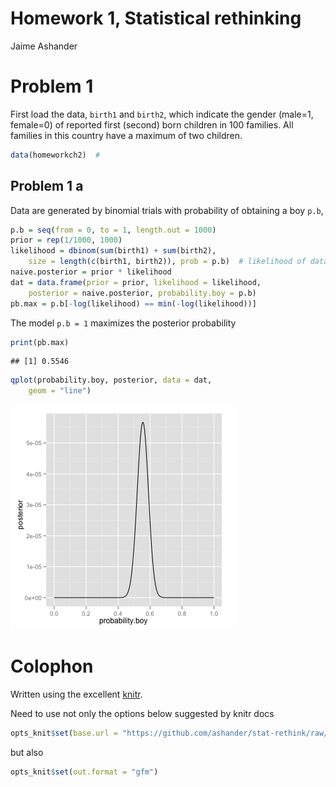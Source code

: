 # Homework 1, Statistical rethinking
 Jaime Ashander






# Problem 1  

First load the data, `birth1` and `birth2`, which indicate the gender (male=1, female=0) of reported first (second) born children in 100 families.
All families in this country have a maximum of two children.

```r
data(homeworkch2)  #
```



## Problem 1 a

  Data are generated by binomial trials with probability of obtaining a boy `p.b`, 

```r
p.b = seq(from = 0, to = 1, length.out = 1000)
prior = rep(1/1000, 1000)
likelihood = dbinom(sum(birth1) + sum(birth2), 
    size = length(c(birth1, birth2)), prob = p.b)  # likelihood of data given 1000 models (binomial success parameter)
naive.posterior = prior * likelihood
dat = data.frame(prior = prior, likelihood = likelihood, 
    posterior = naive.posterior, probability.boy = p.b)
pb.max = p.b[-log(likelihood) == min(-log(likelihood))]
```



  The model `p.b = 1` maximizes the posterior probability

```r
print(pb.max)
```
```
## [1] 0.5546
```
```r
qplot(probability.boy, posterior, data = dat, 
    geom = "line")
```
![plot of chunk prob1a_fig](https://github.com/ashander/stat-rethink/raw/master/prob1a_fig.png)

  


# Colophon 

Written using the excellent [knitr](http://yihui.github.com/knitr/).

Need to use not only the options below suggested by knitr docs

```r
opts_knit$set(base.url = "https://github.com/ashander/stat-rethink/raw/master/")
```



but also 

```r
opts_knit$set(out.format = "gfm")
```



